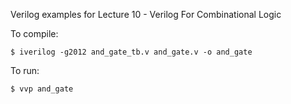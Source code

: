 Verilog examples for Lecture 10 - Verilog For Combinational Logic 

To compile:

    $ iverilog -g2012 and_gate_tb.v and_gate.v -o and_gate

To run:

    $ vvp and_gate